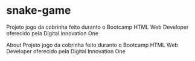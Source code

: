 # snake-game
Projeto jogo da cobrinha feito duranto o Bootcamp HTML Web Developer oferecido pela Digital Innovation One


About
Projeto jogo da cobrinha feito duranto o Bootcamp HTML Web Developer oferecido pela Digital Innovation One
